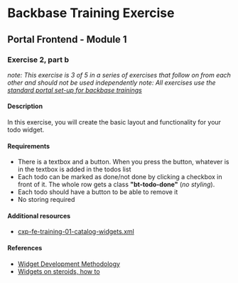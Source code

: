 # Backbase Training Exercise

## Portal Frontend - Module 1

### Exercise 2, part b

_note: This exercise is 3 of 5 in a series of exercises that follow on from each other and should not be used independently_
_note: All exercises use the [standard portal set-up for backbase trainings](https://my.backbase.com/resources/how-to-guides/getting-your-first-launchpad-based-portal-set-up/)_

#### Description

In this exercise, you will create the basic layout and functionality for your todo widget.

#### Requirements

 - There is a textbox and a button. When you press the button, whatever is in the textbox is added in the todos list
 - Each todo can be marked as done/not done by clicking a checkbox in front of it. The whole row gets a class **"bt-todo-done"** (_no styling_).
 - Each todo should have a button to be able to remove it
 - No storing required

#### Additional resources

 - [cxp-fe-training-01-catalog-widgets.xml](../../../../config-info/import/cxp-fe-training-01-catalog-widgets.xml)

#### References

 - [Widget Development Methodology](https://github.com/Backbase/methodology-widget-development)
 - [Widgets on steroids, how to](https://my.backbase.com/resources/how-to-guides/widgets-on-steroids-launchpad)
